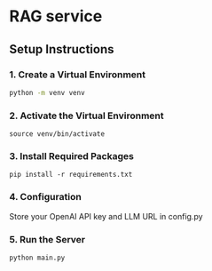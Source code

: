 # RAG service

## Setup Instructions

### 1. Create a Virtual Environment

```bash
python -m venv venv
```


### 2. Activate the Virtual Environment

```
source venv/bin/activate
```

### 3. Install Required Packages

```
pip install -r requirements.txt
```


### 4. Configuration

Store your OpenAI API key and LLM URL in config.py


### 5. Run the Server
```
python main.py
```
